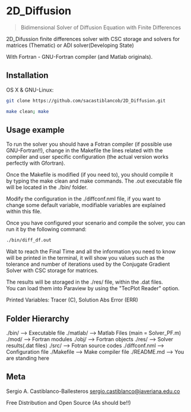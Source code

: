 # 2D_Diffusion
> Bidimensional Solver of Diffusion Equation with Finite Differences

2D_Difussion finite differences solver with CSC storage and solvers for \
matrices (Thematic) or ADI solver(Developing State)

With Fortran - GNU-Fortran compiler (and Matlab originals).

## Installation

OS X & GNU-Linux:

```sh
git clone https://github.com/sacastiblancob/2D_Diffusion.git
```

```sh
make clean; make
```

## Usage example

To run the solver you should have a Fotran compiler (if possible use \
GNU-Fortran!!), change in the Makefile the lines related with the \
compiler and user specific configuration (the actual version works \
perfectly with Gfortran).

Once the Makefile is modified (if you need to), you should compile it \
by typing the make clean and make commands. The .out executable file \
will be located in the ./bin/ folder.

Modify the configuration in the ./diffconf.nml file, if you want to \
change some default variable, modifiable variables are explained \
within this file.

Once you have configured your scenario and compile the solver, you can \
run it by the following command:

```sh
./bin/diff_df.out
```

Wait to reach the Final Time and all the information you need to know \
will be printed in the terminal, it will show you values such as the\
tolerance and number of iterations used by the Conjugate Gradient \
Solver with CSC storage for matrices.

The results will be storaged in the ./res/ file, within the .dat files. \
You can load them into Paraview by using the "TecPlot Reader" option.

Printed Variables: Tracer (C), Solution Abs Error (ERR)

## Folder Hierarchy

./bin/ --> Executable file
./matlab/ --> Matlab Files (main = Solver_PF.m)
./mod/ --> Fortran modules
./obj/ --> Fortran objects
./res/ --> Solver results(.dat files)
./src/ --> Fotran source codes
./diffconf.nml --> Configuration file
./Makefile --> Make compiler file
./README.md --> You are standing here

## Meta
Sergio A. Castiblanco-Ballesteros
sergio.castiblanco@javeriana.edu.co

Free Distribution and Open Source (As should be!!)


